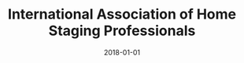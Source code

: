 ---
layout: site
title: "International Association of Home Staging Professionals"
date: 2018-01-01
categories: [community]
version: 4.4.6
major: 4
minor: 4
patch: 6
slug: international-association-of-home-staging-professionals
link: https://iahsp.com/
permalink: /sites/:slug
---